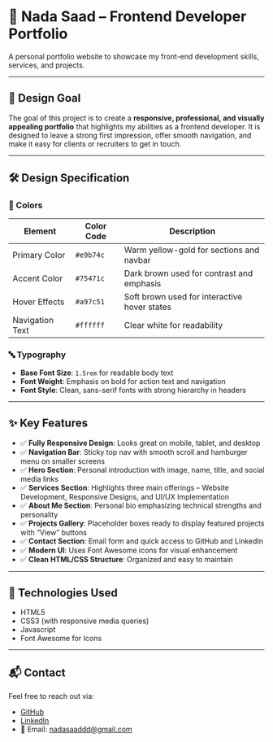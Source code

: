# 💼 Nada Saad – Frontend Developer Portfolio

A personal portfolio website to showcase my front-end development skills, services, and projects.

---

## 🎯 Design Goal

The goal of this project is to create a **responsive, professional, and visually appealing portfolio** that highlights my abilities as a frontend developer. It is designed to leave a strong first impression, offer smooth navigation, and make it easy for clients or recruiters to get in touch.

---

## 🛠 Design Specification

### 🎨 Colors

| Element         | Color Code | Description                                  |
| --------------- | ---------- | -------------------------------------------- |
| Primary Color   | `#e9b74c`  | Warm yellow-gold for sections and navbar     |
| Accent Color    | `#75471c`  | Dark brown used for contrast and emphasis    |
| Hover Effects   | `#a97c51`  | Soft brown used for interactive hover states |
| Navigation Text | `#ffffff`  | Clear white for readability                  |

### 🔤 Typography

- **Base Font Size**: `1.5rem` for readable body text
- **Font Weight**: Emphasis on bold for action text and navigation
- **Font Style**: Clean, sans-serif fonts with strong hierarchy in headers

---

## ✨ Key Features

- ✅ **Fully Responsive Design**: Looks great on mobile, tablet, and desktop
- ✅ **Navigation Bar**: Sticky top nav with smooth scroll and hamburger menu on smaller screens
- ✅ **Hero Section**: Personal introduction with image, name, title, and social media links
- ✅ **Services Section**: Highlights three main offerings – Website Development, Responsive Designs, and UI/UX Implementation
- ✅ **About Me Section**: Personal bio emphasizing technical strengths and personality
- ✅ **Projects Gallery**: Placeholder boxes ready to display featured projects with “View” buttons
- ✅ **Contact Section**: Email form and quick access to GitHub and LinkedIn
- ✅ **Modern UI**: Uses Font Awesome icons for visual enhancement
- ✅ **Clean HTML/CSS Structure**: Organized and easy to maintain

---

## 📂 Technologies Used

- HTML5
- CSS3 (with responsive media queries)
- Javascript
- Font Awesome for Icons

---

## 📬 Contact

Feel free to reach out via:

- [GitHub](https://github.com/nadasaaddd)
- [LinkedIn](https://www.linkedin.com/in/nada-saad-dd/)
- 📧 Email: nadasaaddd@gmail.com
